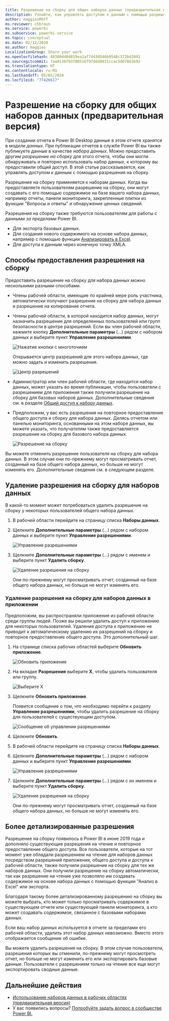 ```yaml
---
title: Разрешение на сборку для общих наборов данных (предварительная версия)
description: Узнайте, как управлять доступом к данным с помощью разрешения на сборку.
author: maggiesMSFT
ms.reviewer: chbraun
ms.service: powerbi
ms.subservice: powerbi-service
ms.topic: conceptual
ms.date: 02/12/2020
ms.author: maggies
LocalizationGroup: Share your work
ms.openlocfilehash: 48380d40d819ea1af74430546b9548c372bd2091
ms.sourcegitcommit: 7aa0136f93f88516f97ddd8031ccac5d07863b92
ms.translationtype: HT
ms.contentlocale: ru-RU
ms.lasthandoff: 05/05/2020
ms.locfileid: "77426617"
---
```

# <a name="build-permission-for-shared-datasets-preview"></a>Разрешение на сборку для общих наборов данных (предварительная версия)

При создании отчета в Power BI Desktop данные в этом отчете хранятся в *модели данных*. При публикации отчетов в службе Power BI вы также публикуете данные в качестве *набора данных*. Можно предоставить другим *разрешение на сборку* для этого отчета, чтобы они могли обнаруживать и повторно использовать набор данных, к которому вы предоставили общий доступ. В этой статье рассказывается, как управлять доступом к данным с помощью разрешения на сборку.

Разрешение на сборку применяется к наборам данных. Когда вы предоставляете пользователям разрешение на сборку, они могут создавать с его помощью содержимое на базе вашего набора данных, например отчеты, панели мониторинга, закрепленные плитки из функции "Вопросы и ответы" и обнаружение ценных сведений. 

Разрешения на сборку также требуются пользователям для работы с данными *за пределами* Power BI.

- Для экспорта базовых данных.
- Для создания нового содержимого на основе набора данных, например с помощью функции [Анализировать в Excel](service-analyze-in-excel.md).
- Для доступа к данным через конечную точку XMLA.

## <a name="ways-to-give-build-permission"></a>Способы предоставления разрешения на сборку

Предоставить разрешение на сборку для набора данных можно несколькими разными способами.

- Члены рабочей области, имеющие по крайней мере роль участника, автоматически получают разрешение на сборку для набора данных и разрешение на копирование отчета.
 
- Члены рабочей области, в которой находится набор данных, могут назначить разрешение для определенных пользователей или групп безопасности в центре разрешений. Если вы член рабочей области, нажмите кнопку **Дополнительные параметры** (…) рядом с набором данных и выберите пункт **Управление разрешениями**.

    ![Нажатие кнопки с многоточием](media/service-datasets-build-permissions/power-bi-dataset-permissions-new-look.png)

    Открывается центр разрешений для этого набора данных, где можно задать и изменить разрешения.

    ![Центр разрешений](media/service-datasets-build-permissions/power-bi-dataset-remove-permissions-no-callouts.png)

- Администратор или член рабочей области, где находится набор данных, может указать во время публикации, чтобы пользователи с разрешением для приложения также получили разрешение на сборку для базовых наборов данных. Дополнительные сведения см. в разделе [Общий доступ к набору данных](service-datasets-share.md).

- Предположим, у вас есть разрешения на повторное предоставление общего доступа и сборку для набора данных. Делясь отчетом или панелью мониторинга, основанными на этом наборе данных, вы можете указать, что получателям также предоставляется разрешение на сборку для базового набора данных.

    ![Разрешение на сборку](media/service-datasets-build-permissions/power-bi-share-report-allow-users.png)

Вы можете отменить разрешение пользователя на сборку для набора данных. В этом случае они по-прежнему могут просматривать отчет, созданный на базе общего набора данных, но больше не могут изменять его. Дополнительные сведения см. в следующем разделе.

## <a name="remove-build-permission-for-a-dataset"></a>Удаление разрешения на сборку для наборов данных

В какой-то момент может потребоваться удалить разрешение на сборку у некоторых пользователей общего набора данных. 

1. В рабочей области перейдите на страницу списка **Наборы данных**. 
1. Щелкните **Дополнительные параметры** (…) рядом с набором данных и выберите пункт **Управление разрешениями**.

    ![Управление разрешениями](media/service-datasets-build-permissions/power-bi-dataset-permissions-new-look.png)

1. Щелкните **Дополнительные параметры** (…) рядом с именем и выберите пункт **Удалить сборку**.

    ![Удаление разрешения на сборку](media/service-datasets-build-permissions/power-bi-dataset-remove-build-permissions.png)

    Они по-прежнему могут просматривать отчет, созданный на базе общего набора данных, но больше не могут изменять его.

### <a name="remove-build-permission-for-a-dataset-in-an-app"></a>Удаление разрешения на сборку для наборов данных в приложении

Предположим, вы распространяли приложение из рабочей области среди группы людей. Позже вы решили удалить доступ к приложению для некоторых пользователей. Удаление доступа к приложению не приводит к автоматическому удалению их разрешений на сборку и повторное предоставление общего доступа. Это дополнительный шаг. 

1. На странице списка рабочих областей выберите **Обновить приложение**. 

    ![Обновить приложение](media/service-datasets-build-permissions/power-bi-app-update.png)

1. На вкладке **Разрешения** выберите **X**, чтобы удалить пользователя или группу. 

    ![Выберите X](media/service-datasets-build-permissions/power-bi-app-delete-user.png)
1. Щелкните **Обновить приложение**.

    Появится сообщение о том, что необходимо перейти к разделу **Управление разрешениями**, чтобы удалить разрешение на сборку для пользователей с существующим доступом. 

    ![Сообщение об управлении разрешениями](media/service-datasets-build-permissions/power-bi-dataset-app-remove-message.png)

1. Щелкните **Обновить**.

1. В рабочей области перейдите на страницу списка **Наборы данных**. 
1. Щелкните **Дополнительные параметры** (…) рядом с набором данных и выберите пункт **Управление разрешениями**.

    ![Управление разрешениями](media/service-datasets-build-permissions/power-bi-dataset-permissions-new-look.png)

1. Щелкните **Дополнительные параметры** (…) рядом с их именем и выберите пункт **Удалить сборку**.

    ![Удаление разрешения на сборку](media/service-datasets-build-permissions/power-bi-dataset-remove-build-permissions.png)

    Они по-прежнему могут просматривать отчет, созданный на базе общего набора данных, но больше не могут изменять его.

## <a name="more-granular-permissions"></a>Более детализированные разрешения

Разрешение на сборку появилось в Power BI в июне 2019 года и дополняло существующие разрешения на чтение и повторное предоставление общего доступа. Все пользователи, которые на тот момент уже обладали разрешением на чтение для наборов данных посредством разрешений приложения, общего доступа и доступа к рабочей области, также получили разрешение на сборку для тех же наборов данных. Они получили разрешение на сборку автоматически, так как разрешение на чтение уже позволяло им создавать содержимое на основе набора данных с помощью функции "Анализ в Excel" или экспорта.

Благодаря такому более детализированному разрешению на сборку вы можете выбрать, кто может только просматривать содержимое в существующем отчете или существующей панели мониторинга, а кто может создавать содержимое, связанное с базовыми наборами данных.

Если ваш набор данных используется в отчете за пределами его рабочей области, удалить этот набор данных невозможно. Вместо этого отображается сообщение об ошибке.

Вы можете удалить разрешения на сборку. В этом случае пользователи, разрешения которых вы отменили, по-прежнему могут просмотреть отчет, но больше не могут изменить его или экспортировать базовые данные. Пользователи с разрешением только на чтение все еще могут экспортировать сводные данные. 

## <a name="next-steps"></a>Дальнейшие действия

- [Использование наборов данных в рабочих областях (предварительная версия)](service-datasets-across-workspaces.md)
- У вас появились вопросы? [Попробуйте задать вопрос в сообществе Power BI.](https://community.powerbi.com/)
